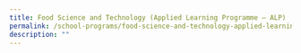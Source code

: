 ```yaml
---
title: Food Science and Technology (Applied Learning Programme – ALP)
permalink: /school-programs/food-science-and-technology-applied-learning-programme-alp
description: ""
---
```


